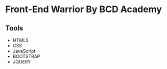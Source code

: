 # Front-End Warrior By BCD Academy
## Tools
  - HTML5
  - CSS
  - JavaScript
  - BOOTSTRAP
  - JQUERY